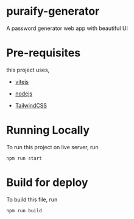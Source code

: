 # puraify-generator
A password generator web app with beautiful UI

# Pre-requisites

this project uses,

- [vitejs](https://vitejs.dev/)

- [nodejs](https://nodejs.org/en)

- [TailwindCSS](https://tailwindcss.com/)


# Running Locally

To run this project on live server, run

`npm run start`

# Build for deploy

To build this file, run

`npm run build`
